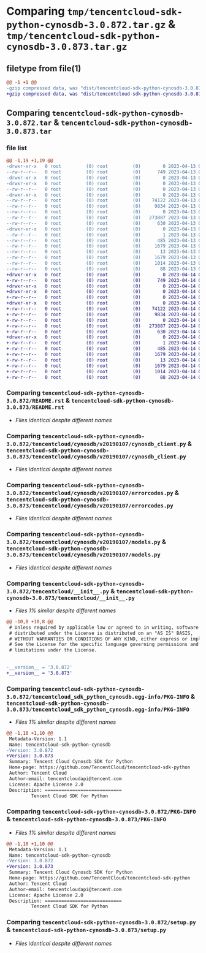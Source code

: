 # Comparing `tmp/tencentcloud-sdk-python-cynosdb-3.0.872.tar.gz` & `tmp/tencentcloud-sdk-python-cynosdb-3.0.873.tar.gz`

## filetype from file(1)

```diff
@@ -1 +1 @@
-gzip compressed data, was "dist/tencentcloud-sdk-python-cynosdb-3.0.872.tar", last modified: Thu Apr 13 00:32:39 2023, max compression
+gzip compressed data, was "dist/tencentcloud-sdk-python-cynosdb-3.0.873.tar", last modified: Fri Apr 14 00:34:22 2023, max compression
```

## Comparing `tencentcloud-sdk-python-cynosdb-3.0.872.tar` & `tencentcloud-sdk-python-cynosdb-3.0.873.tar`

### file list

```diff
@@ -1,19 +1,19 @@
-drwxr-xr-x   0 root         (0) root         (0)        0 2023-04-13 00:32:39.000000 tencentcloud-sdk-python-cynosdb-3.0.872/
--rw-r--r--   0 root         (0) root         (0)      749 2023-04-13 00:32:39.000000 tencentcloud-sdk-python-cynosdb-3.0.872/README.rst
-drwxr-xr-x   0 root         (0) root         (0)        0 2023-04-13 00:32:39.000000 tencentcloud-sdk-python-cynosdb-3.0.872/tencentcloud/
-drwxr-xr-x   0 root         (0) root         (0)        0 2023-04-13 00:32:39.000000 tencentcloud-sdk-python-cynosdb-3.0.872/tencentcloud/cynosdb/
--rw-r--r--   0 root         (0) root         (0)        0 2023-04-13 00:32:39.000000 tencentcloud-sdk-python-cynosdb-3.0.872/tencentcloud/cynosdb/__init__.py
-drwxr-xr-x   0 root         (0) root         (0)        0 2023-04-13 00:32:39.000000 tencentcloud-sdk-python-cynosdb-3.0.872/tencentcloud/cynosdb/v20190107/
--rw-r--r--   0 root         (0) root         (0)    74122 2023-04-13 00:32:39.000000 tencentcloud-sdk-python-cynosdb-3.0.872/tencentcloud/cynosdb/v20190107/cynosdb_client.py
--rw-r--r--   0 root         (0) root         (0)     9834 2023-04-13 00:32:39.000000 tencentcloud-sdk-python-cynosdb-3.0.872/tencentcloud/cynosdb/v20190107/errorcodes.py
--rw-r--r--   0 root         (0) root         (0)        0 2023-04-13 00:32:39.000000 tencentcloud-sdk-python-cynosdb-3.0.872/tencentcloud/cynosdb/v20190107/__init__.py
--rw-r--r--   0 root         (0) root         (0)   273887 2023-04-13 00:32:39.000000 tencentcloud-sdk-python-cynosdb-3.0.872/tencentcloud/cynosdb/v20190107/models.py
--rw-r--r--   0 root         (0) root         (0)      630 2023-04-13 00:32:39.000000 tencentcloud-sdk-python-cynosdb-3.0.872/tencentcloud/__init__.py
-drwxr-xr-x   0 root         (0) root         (0)        0 2023-04-13 00:32:39.000000 tencentcloud-sdk-python-cynosdb-3.0.872/tencentcloud_sdk_python_cynosdb.egg-info/
--rw-r--r--   0 root         (0) root         (0)        1 2023-04-13 00:32:39.000000 tencentcloud-sdk-python-cynosdb-3.0.872/tencentcloud_sdk_python_cynosdb.egg-info/dependency_links.txt
--rw-r--r--   0 root         (0) root         (0)      485 2023-04-13 00:32:39.000000 tencentcloud-sdk-python-cynosdb-3.0.872/tencentcloud_sdk_python_cynosdb.egg-info/SOURCES.txt
--rw-r--r--   0 root         (0) root         (0)     1679 2023-04-13 00:32:39.000000 tencentcloud-sdk-python-cynosdb-3.0.872/tencentcloud_sdk_python_cynosdb.egg-info/PKG-INFO
--rw-r--r--   0 root         (0) root         (0)       13 2023-04-13 00:32:39.000000 tencentcloud-sdk-python-cynosdb-3.0.872/tencentcloud_sdk_python_cynosdb.egg-info/top_level.txt
--rw-r--r--   0 root         (0) root         (0)     1679 2023-04-13 00:32:39.000000 tencentcloud-sdk-python-cynosdb-3.0.872/PKG-INFO
--rw-r--r--   0 root         (0) root         (0)     1014 2023-04-13 00:32:39.000000 tencentcloud-sdk-python-cynosdb-3.0.872/setup.py
--rw-r--r--   0 root         (0) root         (0)       88 2023-04-13 00:32:39.000000 tencentcloud-sdk-python-cynosdb-3.0.872/setup.cfg
+drwxr-xr-x   0 root         (0) root         (0)        0 2023-04-14 00:34:22.000000 tencentcloud-sdk-python-cynosdb-3.0.873/
+-rw-r--r--   0 root         (0) root         (0)      749 2023-04-14 00:34:22.000000 tencentcloud-sdk-python-cynosdb-3.0.873/README.rst
+drwxr-xr-x   0 root         (0) root         (0)        0 2023-04-14 00:34:22.000000 tencentcloud-sdk-python-cynosdb-3.0.873/tencentcloud/
+drwxr-xr-x   0 root         (0) root         (0)        0 2023-04-14 00:34:22.000000 tencentcloud-sdk-python-cynosdb-3.0.873/tencentcloud/cynosdb/
+-rw-r--r--   0 root         (0) root         (0)        0 2023-04-14 00:34:22.000000 tencentcloud-sdk-python-cynosdb-3.0.873/tencentcloud/cynosdb/__init__.py
+drwxr-xr-x   0 root         (0) root         (0)        0 2023-04-14 00:34:22.000000 tencentcloud-sdk-python-cynosdb-3.0.873/tencentcloud/cynosdb/v20190107/
+-rw-r--r--   0 root         (0) root         (0)    74122 2023-04-14 00:34:22.000000 tencentcloud-sdk-python-cynosdb-3.0.873/tencentcloud/cynosdb/v20190107/cynosdb_client.py
+-rw-r--r--   0 root         (0) root         (0)     9834 2023-04-14 00:34:22.000000 tencentcloud-sdk-python-cynosdb-3.0.873/tencentcloud/cynosdb/v20190107/errorcodes.py
+-rw-r--r--   0 root         (0) root         (0)        0 2023-04-14 00:34:22.000000 tencentcloud-sdk-python-cynosdb-3.0.873/tencentcloud/cynosdb/v20190107/__init__.py
+-rw-r--r--   0 root         (0) root         (0)   273887 2023-04-14 00:34:22.000000 tencentcloud-sdk-python-cynosdb-3.0.873/tencentcloud/cynosdb/v20190107/models.py
+-rw-r--r--   0 root         (0) root         (0)      630 2023-04-14 00:34:22.000000 tencentcloud-sdk-python-cynosdb-3.0.873/tencentcloud/__init__.py
+drwxr-xr-x   0 root         (0) root         (0)        0 2023-04-14 00:34:22.000000 tencentcloud-sdk-python-cynosdb-3.0.873/tencentcloud_sdk_python_cynosdb.egg-info/
+-rw-r--r--   0 root         (0) root         (0)        1 2023-04-14 00:34:22.000000 tencentcloud-sdk-python-cynosdb-3.0.873/tencentcloud_sdk_python_cynosdb.egg-info/dependency_links.txt
+-rw-r--r--   0 root         (0) root         (0)      485 2023-04-14 00:34:22.000000 tencentcloud-sdk-python-cynosdb-3.0.873/tencentcloud_sdk_python_cynosdb.egg-info/SOURCES.txt
+-rw-r--r--   0 root         (0) root         (0)     1679 2023-04-14 00:34:22.000000 tencentcloud-sdk-python-cynosdb-3.0.873/tencentcloud_sdk_python_cynosdb.egg-info/PKG-INFO
+-rw-r--r--   0 root         (0) root         (0)       13 2023-04-14 00:34:22.000000 tencentcloud-sdk-python-cynosdb-3.0.873/tencentcloud_sdk_python_cynosdb.egg-info/top_level.txt
+-rw-r--r--   0 root         (0) root         (0)     1679 2023-04-14 00:34:22.000000 tencentcloud-sdk-python-cynosdb-3.0.873/PKG-INFO
+-rw-r--r--   0 root         (0) root         (0)     1014 2023-04-14 00:34:22.000000 tencentcloud-sdk-python-cynosdb-3.0.873/setup.py
+-rw-r--r--   0 root         (0) root         (0)       88 2023-04-14 00:34:22.000000 tencentcloud-sdk-python-cynosdb-3.0.873/setup.cfg
```

### Comparing `tencentcloud-sdk-python-cynosdb-3.0.872/README.rst` & `tencentcloud-sdk-python-cynosdb-3.0.873/README.rst`

 * *Files identical despite different names*

### Comparing `tencentcloud-sdk-python-cynosdb-3.0.872/tencentcloud/cynosdb/v20190107/cynosdb_client.py` & `tencentcloud-sdk-python-cynosdb-3.0.873/tencentcloud/cynosdb/v20190107/cynosdb_client.py`

 * *Files identical despite different names*

### Comparing `tencentcloud-sdk-python-cynosdb-3.0.872/tencentcloud/cynosdb/v20190107/errorcodes.py` & `tencentcloud-sdk-python-cynosdb-3.0.873/tencentcloud/cynosdb/v20190107/errorcodes.py`

 * *Files identical despite different names*

### Comparing `tencentcloud-sdk-python-cynosdb-3.0.872/tencentcloud/cynosdb/v20190107/models.py` & `tencentcloud-sdk-python-cynosdb-3.0.873/tencentcloud/cynosdb/v20190107/models.py`

 * *Files identical despite different names*

### Comparing `tencentcloud-sdk-python-cynosdb-3.0.872/tencentcloud/__init__.py` & `tencentcloud-sdk-python-cynosdb-3.0.873/tencentcloud/__init__.py`

 * *Files 1% similar despite different names*

```diff
@@ -10,8 +10,8 @@
 # Unless required by applicable law or agreed to in writing, software
 # distributed under the License is distributed on an "AS IS" BASIS,
 # WITHOUT WARRANTIES OR CONDITIONS OF ANY KIND, either express or implied.
 # See the License for the specific language governing permissions and
 # limitations under the License.
 
 
-__version__ = '3.0.872'
+__version__ = '3.0.873'
```

### Comparing `tencentcloud-sdk-python-cynosdb-3.0.872/tencentcloud_sdk_python_cynosdb.egg-info/PKG-INFO` & `tencentcloud-sdk-python-cynosdb-3.0.873/tencentcloud_sdk_python_cynosdb.egg-info/PKG-INFO`

 * *Files 1% similar despite different names*

```diff
@@ -1,10 +1,10 @@
 Metadata-Version: 1.1
 Name: tencentcloud-sdk-python-cynosdb
-Version: 3.0.872
+Version: 3.0.873
 Summary: Tencent Cloud Cynosdb SDK for Python
 Home-page: https://github.com/TencentCloud/tencentcloud-sdk-python
 Author: Tencent Cloud
 Author-email: tencentcloudapi@tencent.com
 License: Apache License 2.0
 Description: ============================
         Tencent Cloud SDK for Python
```

### Comparing `tencentcloud-sdk-python-cynosdb-3.0.872/PKG-INFO` & `tencentcloud-sdk-python-cynosdb-3.0.873/PKG-INFO`

 * *Files 1% similar despite different names*

```diff
@@ -1,10 +1,10 @@
 Metadata-Version: 1.1
 Name: tencentcloud-sdk-python-cynosdb
-Version: 3.0.872
+Version: 3.0.873
 Summary: Tencent Cloud Cynosdb SDK for Python
 Home-page: https://github.com/TencentCloud/tencentcloud-sdk-python
 Author: Tencent Cloud
 Author-email: tencentcloudapi@tencent.com
 License: Apache License 2.0
 Description: ============================
         Tencent Cloud SDK for Python
```

### Comparing `tencentcloud-sdk-python-cynosdb-3.0.872/setup.py` & `tencentcloud-sdk-python-cynosdb-3.0.873/setup.py`

 * *Files identical despite different names*


